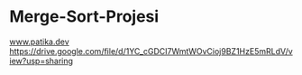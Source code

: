 # Merge-Sort-Projesi
www.patika.dev
   https://drive.google.com/file/d/1YC_cGDCI7WmtWOvCioj9BZ1HzE5mRLdV/view?usp=sharing
